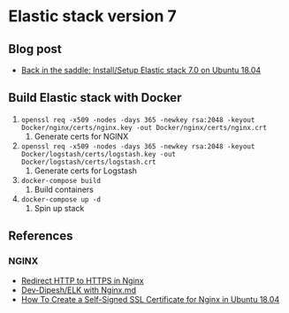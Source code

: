 # Elastic stack version 7

## Blog post
* [Back in the saddle: Install/Setup Elastic stack 7.0 on Ubuntu 18.04](https://holdmybeersecurity.com/2019/05/01/back-in-the-saddle-install-setup-elastic-stack-7-0-on-ubuntu-18-04/)

## Build Elastic stack with Docker
1. `openssl req -x509 -nodes -days 365 -newkey rsa:2048 -keyout Docker/nginx/certs/nginx.key -out Docker/nginx/certs/nginx.crt`
    1. Generate certs for NGINX
1. `openssl req -x509 -nodes -days 365 -newkey rsa:2048 -keyout Docker/logstash/certs/logstash.key -out Docker/logstash/certs/logstash.crt`
    1. Generate certs for Logstash
1. `docker-compose build`
    1. Build containers
1. `docker-compose up -d`
    1. Spin up stack

## References
### NGINX
* [Redirect HTTP to HTTPS in Nginx](https://bjornjohansen.no/redirect-to-https-with-nginx)
* [Dev-Dipesh/ELK with Nginx.md](https://gist.github.com/Dev-Dipesh/2ac30a8a01afb7f65b2192928a875aa1)
* [How To Create a Self-Signed SSL Certificate for Nginx in Ubuntu 18.04](https://www.digitalocean.com/community/tutorials/how-to-create-a-self-signed-ssl-certificate-for-nginx-in-ubuntu-18-04)
